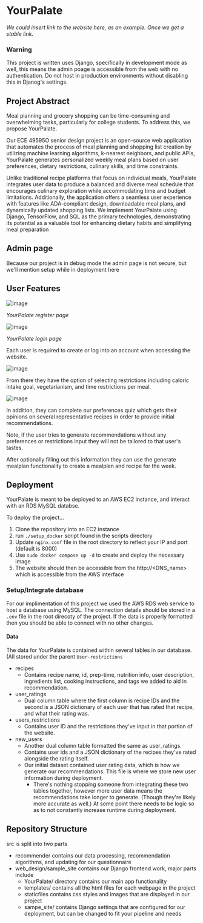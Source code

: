 # YourPalate
_We could insert link to the website here, as an example. Once we get a stable link._

### Warning
This project is written uses Django, specifically in development mode as well, this means the admin poage is accessible from the web with no authentication. Do not host in production environments without disabling this in Djanog's settings.

## Project Abstract
Meal planning and grocery shopping can be time-consuming and overwhelming tasks, particularly for college students. To address this, we propose YourPalate. 

Our ECE 49595O senior design project is an open-source web application that automates the process of meal planning and shopping list creation by utilizing machine learning algorithms, k-nearest neighbors, and public APIs, YourPalate generates personalized weekly meal plans based on user preferences, dietary restrictions, culinary skills, and time constraints. 

Unlike traditional recipe platforms that focus on individual meals, YourPalate integrates user data to produce a balanced and diverse meal schedule that encourages culinary exploration while accommodating time and budget limitations. Additionally, the application offers a seamless user experience with features like ADA-compliant design, downloadable meal plans, and dynamically updated shopping lists. 
We implement YourPalate using Django, TensorFlow, and SQL as the primary technologies, demonstrating its potential as a valuable tool for enhancing dietary habits and simplifying meal preparation

## Admin page
Because our project is in debug mode the admin page is not secure, but we'll mention setup while in deployment here

## User Features
![image](https://github.com/user-attachments/assets/2fd13542-da9d-48d1-9fc3-a96e482d2c51)

_YourPalate register page_

![image](https://github.com/user-attachments/assets/a4dc1da0-0466-4d3c-9808-a51f62e881b5)

_YourPalate login page_


Each user is required to create or log into an account when accessing the website. 

![image](https://github.com/user-attachments/assets/e66a8c76-ad4b-487d-8c15-345ddae2bd4d)

From there they have the option of selecting restrictions including caloric intake goal, vegetarianism, and time restrictions per meal. 

![image](https://github.com/user-attachments/assets/6ddcc1b7-932c-4d62-9841-10d2328aeaf6)

In addition, they can complete our preferences quiz which gets their opinions on several representative recipes in order to provide initial recommendations.

Note, if the user tries to generate recommendations without any preferences or restrictions input they will not be tailored to that user's tastes.

After optionally filling out this information they can use the generate mealplan functionality to create a mealplan and recipe for the week.

## Deployment
YourPalate is meant to be deployed to an AWS EC2 instance, and interact with an RDS MySQL databse.

To deploy the project...
1. Clone the repository into an EC2 instance
2. run `./setup_docker` script found in the scripts directory
3. Update `nginx.conf` file in the root directory to reflect your IP and port (default is 8000)
4. Use `sudo docker compose up -d` to create and deploy the necessary image
5. The website should then be accessible from the http://<DNS_name> which is accessible from the AWS interface
   
### Setup/Integrate database
For our implimentation of this project we used the AWS RDS web service to host a database using MySQL. The connection details should be stored in a `.env` file in the root direcoty of the project. If the data is properly formatted then you should be able to connect with no other changes.

#### Data
The data for YourPalate is contained within several tables in our database. (All stored under the parent `User-restrictions`
- recipes
   - Contains recipe name, id, prep-time, nutrition info, user description, ingredients list, cooking instructions, and tags we added to aid in recommendation.
- user_ratings
   - Dual column table where the first column is recipe IDs and the second is a JSON dictionary of each user that has rated that recipe, and what their rating was.
- users_restrictions
   - Contains user ID and the restrictions they've input in that portion of the website.
- new_users
   - Another dual column table formatted the same as user_ratings.
   - Contains user ids and a JSON dictionary of the recipes they've rated alongside the rating itself.
   - Our initial dataset contained user rating data, which is how we generate our recommendations. This file is where we store new user information during deployment.
      - There's nothing stopping someone from integrating these two tables together, however more user data means the recommendations take longer to generate. (Though they're likely more accurate as well.) At some point there needs to be logic so as to not constantly increase runtime during deployment.

## Repository Structure

src is split into two parts
- recommender contains our data processing, recommendation algorithms, and updating for our questionnaire
- web_design/sample_site contains our Django frontend work, major parts include
    - YourPalate/ directory contains our main app functionality
    - templates/ contains all the html files for each webpage in the project
    - staticfiles contains css styles and images that are displayed in our project
    - sampe_site/ contains Django settings that are configured for our deployment, but can be changed to fit your pipeline and needs
